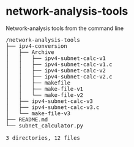 # network-analysis-tools
Network-analysis tools from the command line

<pre>
/network-analysis-tools
├── ipv4-conversion
│   ├── Archive
│   │   ├── ipv4-subnet-calc-v1
│   │   ├── ipv4-subnet-calc-v1.c
│   │   ├── ipv4-subnet-calc-v2
│   │   ├── ipv4-subnet-calc-v2.c
│   │   ├── makefile
│   │   ├── make-file-v1
│   │   └── make-file-v2
│   ├── ipv4-subnet-calc-v3
│   ├── ipv4-subnet-calc-v3.c
│   └── make-file-v3
├── README.md
└── subnet_calculator.py

3 directories, 12 files


</pre>
